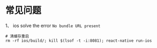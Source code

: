 # 常见问题

1、 ios solve the error `No bundle URL present`

```
# 清缓存重启
rm -rf ios/build/; kill $(lsof -t -i:8081); react-native run-ios
```
